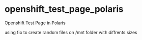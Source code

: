# openshift_test_page_polaris
Openshift Test Page in Polaris

using fio to create random files on /mnt folder with diffrents sizes